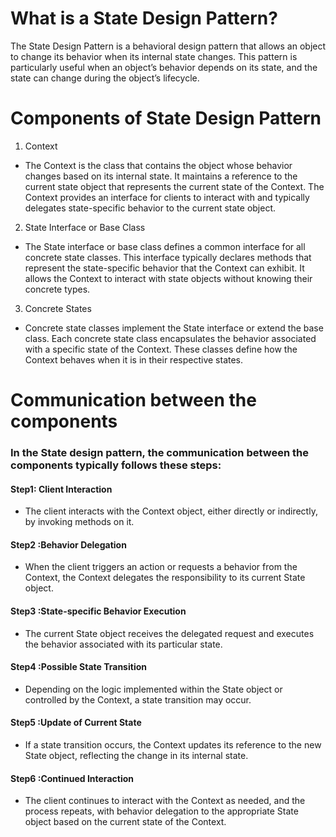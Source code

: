 # What is a State Design Pattern?

The State Design Pattern is a behavioral design pattern that allows an object to change its behavior when its internal state changes. This pattern is particularly useful when an object’s behavior depends on its state, and the state can change during the object’s lifecycle.

# Components of State Design Pattern

1. Context

- The Context is the class that contains the object whose behavior changes based on its internal state. It maintains a reference to the current state object that represents the current state of the Context. The Context provides an interface for clients to interact with and typically delegates state-specific behavior to the current state object.

2. State Interface or Base Class

- The State interface or base class defines a common interface for all concrete state classes. This interface typically declares methods that represent the state-specific behavior that the Context can exhibit. It allows the Context to interact with state objects without knowing their concrete types.

3. Concrete States

- Concrete state classes implement the State interface or extend the base class. Each concrete state class encapsulates the behavior associated with a specific state of the Context. These classes define how the Context behaves when it is in their respective states.

# Communication between the components

### In the State design pattern, the communication between the components typically follows these steps:

#### Step1: Client Interaction

- The client interacts with the Context object, either directly or indirectly, by invoking methods on it.

#### Step2 :Behavior Delegation

- When the client triggers an action or requests a behavior from the Context, the Context delegates the responsibility to its current State object.

#### Step3 :State-specific Behavior Execution

- The current State object receives the delegated request and executes the behavior associated with its particular state.

#### Step4 :Possible State Transition

- Depending on the logic implemented within the State object or controlled by the Context, a state transition may occur.

#### Step5 :Update of Current State

- If a state transition occurs, the Context updates its reference to the new State object, reflecting the change in its internal state.

#### Step6 :Continued Interaction

- The client continues to interact with the Context as needed, and the process repeats, with behavior delegation to the appropriate State object based on the current state of the Context.
